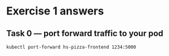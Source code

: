 # Exercise 1 answers

## Task 0 — port forward traffic to your pod

```bash
kubectl port-forward hs-pizza-frontend 1234:5000
```

